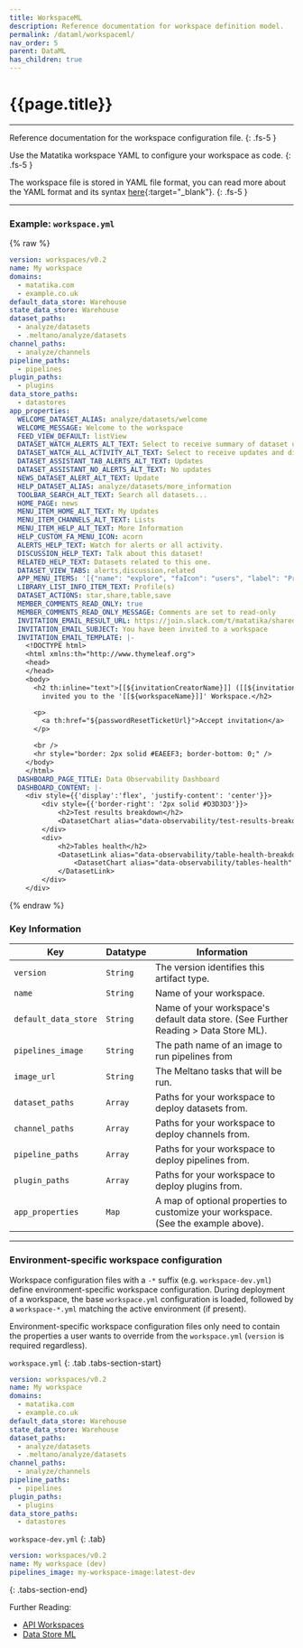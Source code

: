 ```yaml
---
title: WorkspaceML
description: Reference documentation for workspace definition model.
permalink: /dataml/workspaceml/
nav_order: 5
parent: DataML
has_children: true
---
```


# {{page.title}}

---

Reference documentation for the workspace configuration file.
{: .fs-5 }

Use the Matatika workspace YAML to configure your workspace as code.
{: .fs-5 }

The workspace file is stored in YAML file format, you can read more about the YAML format and its syntax [here](https://yaml.org/){:target="_blank"}.
{: .fs-5 }

---

### Example: `workspace.yml`

{% raw %}
```yaml
version: workspaces/v0.2
name: My workspace
domains:
  - matatika.com
  - example.co.uk
default_data_store: Warehouse
state_data_store: Warehouse
dataset_paths:
  - analyze/datasets
  - .meltano/analyze/datasets
channel_paths:
  - analyze/channels
pipeline_paths:
  - pipelines
plugin_paths:
  - plugins
data_store_paths:
  - datastores
app_properties:
  WELCOME_DATASET_ALIAS: analyze/datasets/welcome
  WELCOME_MESSAGE: Welcome to the workspace
  FEED_VIEW_DEFAULT: listView
  DATASET_WATCH_ALERTS_ALT_TEXT: Select to receive summary of dataset updates
  DATASET_WATCH_ALL_ACTIVITY_ALT_TEXT: Select to receive updates and discussion from this dataset
  DATASET_ASSISTANT_TAB_ALERTS_ALT_TEXT: Updates
  DATASET_ASSISTANT_NO_ALERTS_ALT_TEXT: No updates
  NEWS_DATASET_ALERT_ALT_TEXT: Update
  HELP_DATASET_ALIAS: analyze/datasets/more_information
  TOOLBAR_SEARCH_ALT_TEXT: Search all datasets...
  HOME_PAGE: news
  MENU_ITEM_HOME_ALT_TEXT: My Updates
  MENU_ITEM_CHANNELS_ALT_TEXT: Lists
  MENU_ITEM_HELP_ALT_TEXT: More Information
  HELP_CUSTOM_FA_MENU_ICON: acorn
  ALERTS_HELP_TEXT: Watch for alerts or all activity.
  DISCUSSION_HELP_TEXT: Talk about this dataset!
  RELATED_HELP_TEXT: Datasets related to this one.
  DATASET_VIEW_TABS: alerts,discussion,related
  APP_MENU_ITEMS: '[{"name": "explore", "faIcon": "users", "label": "Profiles"}, {"name": "library", "faIcon": "list"}, {"name": "starred", "faIcon": "star"}]'
  LIBRARY_LIST_INFO_ITEM_TEXT: Profile(s)
  DATASET_ACTIONS: star,share,table,save
  MEMBER_COMMENTS_READ_ONLY: true
  MEMBER_COMMENTS_READ_ONLY_MESSAGE: Comments are set to read-only
  INVITATION_EMAIL_RESULT_URL: https://join.slack.com/t/matatika/shared_invite/zt-1shuod7dx-nrmh6aP8ZuBcS9XY~7BuGw
  INVITATION_EMAIL_SUBJECT: You have been invited to a workspace
  INVITATION_EMAIL_TEMPLATE: |-
    <!DOCTYPE html>
    <html xmlns:th="http://www.thymeleaf.org">
    <head>
    </head>
    <body>
      <h2 th:inline="text">[[${invitationCreatorName}]] ([[${invitationCreatorEmail}]]) has
        invited you to the '[[${workspaceName}]]' Workspace.</h2>

      <p>
        <a th:href="${passwordResetTicketUrl}">Accept invitation</a>
      </p>

      <br />
      <hr style="border: 2px solid #EAEEF3; border-bottom: 0;" />
    </body>
    </html>
  DASHBOARD_PAGE_TITLE: Data Observability Dashboard
  DASHBOARD_CONTENT: |-
    <div style={{'display':'flex', 'justify-content': 'center'}}>
        <div style={{'border-right': '2px solid #D3D3D3'}}>
            <h2>Test results breakdown</h2>
            <DatasetChart alias="data-observability/test-results-breakdown"/>
        </div>
        <div>
            <h2>Tables health</h2>
            <DatasetLink alias="data-observability/table-health-breakdown">
                <DatasetChart alias="data-observability/tables-health" />
            </DatasetLink>
        </div>
    </div>
```
{% endraw %}

### Key Information

Key                  | Datatype | Information
-------------------- | -------- | -----------
`version`            | `String` | The version identifies this artifact type.
`name`               | `String` | Name of your workspace.
`default_data_store` | `String` | Name of your workspace's default data store. (See Further Reading > Data Store ML).
`pipelines_image`    | `String` | The path name of an image to run pipelines from
`image_url`          | `String` | The Meltano tasks that will be run.
`dataset_paths`      | `Array`  | Paths for your workspace to deploy datasets from.
`channel_paths`      | `Array`  | Paths for your workspace to deploy channels from.
`pipeline_paths`     | `Array`  | Paths for your workspace to deploy pipelines from.
`plugin_paths`       | `Array`  | Paths for your workspace to deploy plugins from.
`app_properties`     | `Map`    | A map of optional properties to customize your workspace. (See the example above).

---

### Environment-specific workspace configuration
Workspace configuration files with a `-*` suffix (e.g. `workspace-dev.yml`) define environment-specific workspace configuration. During deployment of a workspace, the base `workspace.yml` configuration is loaded, followed by a `workspace-*.yml` matching the active environment (if present).

Environment-specific workspace configuration files only need to contain the properties a user wants to override from the `workspace.yml` (`version` is required regardless).

`workspace.yml`
{: .tab .tabs-section-start}

```yml
version: workspaces/v0.2
name: My workspace
domains:
  - matatika.com
  - example.co.uk
default_data_store: Warehouse
state_data_store: Warehouse
dataset_paths:
  - analyze/datasets
  - .meltano/analyze/datasets
channel_paths:
  - analyze/channels
pipeline_paths:
  - pipelines
plugin_paths:
  - plugins
data_store_paths:
  - datastores
```

`workspace-dev.yml`
{: .tab}

```yml
version: workspaces/v0.2
name: My workspace (dev)
pipelines_image: my-workspace-image:latest-dev
```
{: .tabs-section-end}


Further Reading: 

- [API Workspaces]({{site.baseurl}}/api/resources/workspaces)
- [Data Store ML]({{site.baseurl}}/dataml/datastoreml)
